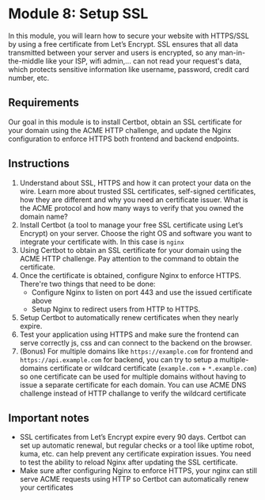 # Module 8: Setup SSL

In this module, you will learn how to secure your website with HTTPS/SSL by using a free certificate from Let’s Encrypt. SSL ensures that all data transmitted between your server and users is encrypted, so any man-in-the-middle like your ISP, wifi admin,... can not read your request's data, which protects sensitive information like username, password, credit card number, etc.

## Requirements

Our goal in this module is to install Certbot, obtain an SSL certificate for your domain using the ACME HTTP challenge, and update the Nginx configuration to enforce HTTPS both frontend and backend endpoints.

## Instructions

1. Understand about SSL, HTTPS and how it can protect your data on the wire. Learn more about trusted SSL certificates, self-signed certificates, how they are different and why you need an certificate issuer. What is the ACME protocol and how many ways to verify that you owned the domain name?
2. Install Certbot (a tool to manage your free SSL certificate using Let’s Encrypt) on your server. Choose the right OS and software you want to integrate your certificate with. In this case is `nginx`
3. Using Certbot to obtain an SSL certificate for your domain using the ACME HTTP challenge. Pay attention to the command to obtain the certificate.
4. Once the certificate is obtained, configure Nginx to enforce HTTPS. There're two things that need to be done:
    - Configure Nginx to listen on port 443 and use the issued certificate above
    - Setup Nginx to redirect users from HTTP to HTTPS.
5. Setup Certbot to automatically renew certificates when they nearly expire.
6. Test your application using HTTPS and make sure the frontend can serve correctly js, css and can connect to the backend on the browser.
7. (Bonus) For multiple domains like `https://example.com` for frontend and `https://api.example.com` for backend, you can try to setup a multiple-domains certificate or wildcard certificate (`example.com` + `*.example.com`) so one certificate can be used for multiple domains without having to issue a separate certificate for each domain. You can use ACME DNS challenge instead of HTTP challange to verify the wildcard certificate

## Important notes

- SSL certificates from Let’s Encrypt expire every 90 days. Certbot can set up automatic renewal, but regular checks or a tool like uptime robot, kuma, etc. can help prevent any certificate expiration issues. You need to test the ability to reload Nginx after updating the SSL certificate. 
- Make sure after configuring Nginx to enforce HTTPS, your nginx can still serve ACME requests using HTTP so Certbot can automatically renew your certificates